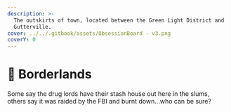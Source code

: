 ```yaml
---
description: >-
  The outskirts of town, located between the Green Light District and
  Gutterville.
cover: ../../.gitbook/assets/ObsessionBoard - v3.png
coverY: 0
---
```


# 🌌 Borderlands

Some say the drug lords have their stash house out here in the slums, others say it was raided by the FBI and burnt down...who can be sure?
